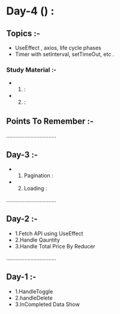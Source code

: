 # Day-4 () :

## Topics :-

- UseEffect , axios, life cycle phases
- Timer with setInterval, setTimeOut, etc .

### Study Material :-

- 1.  :
- 2.  :

## Points To Remember :-

.................................

## Day-3 :-

- 1. Pagination :
- 2. Loading :

.................................

## Day-2 :-

- 1.Fetch API using UseEffect
- 2.Handle Qauntity
- 3.Handle Total Price By Reducer

.................................

## Day-1 :-

- 1.HandleToggle
- 2.handleDelete
- 3.InCompleted Data Show
